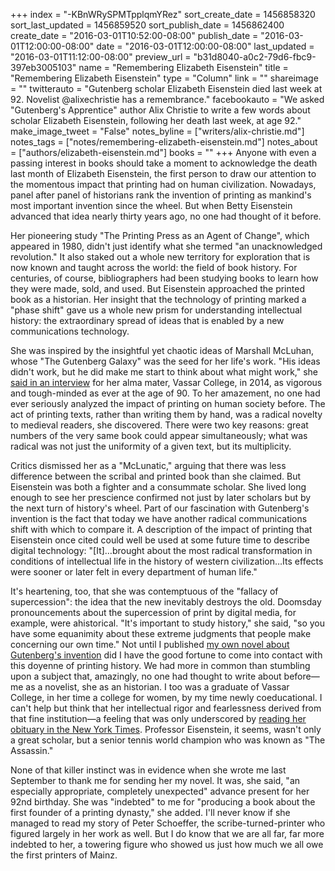 +++
index = "-KBnWRySPMTpplqmYRez"
sort_create_date = 1456858320
sort_last_updated = 1456859520
sort_publish_date = 1456862400
create_date = "2016-03-01T10:52:00-08:00"
publish_date = "2016-03-01T12:00:00-08:00"
date = "2016-03-01T12:00:00-08:00"
last_updated = "2016-03-01T11:12:00-08:00"
preview_url = "b31d8040-a0c2-79d6-fbc9-397eb3005103"
name = "Remembering Elizabeth Eisenstein"
title = "Remembering Elizabeth Eisenstein"
type = "Column"
link = ""
shareimage = ""
twitterauto = "Gutenberg scholar Elizabeth Eisenstein died last week at 92. Novelist @alixechristie has a remembrance."
facebookauto = "We asked \"Gutenberg's Apprentice\" author Alix Christie to write a few words about scholar Elizabeth Eisenstein, following her death last week, at age 92."
make_image_tweet = "False"
notes_byline = ["writers/alix-christie.md"]
notes_tags = ["notes/remembering-elizabeth-eisenstein.md"]
notes_about = ["authors/elizabeth-eisenstein.md"]
books = ""
+++
Anyone with even a passing interest in books should take a moment to acknowledge the death last month of Elizabeth Eisenstein, the first person to draw our attention to the momentous impact that printing had on human civilization. Nowadays, panel after panel of historians rank the invention of printing as mankind's most important invention since the wheel. But when Betty Eisenstein advanced that idea nearly thirty years ago, no one had thought of it before.

Her pioneering study "The Printing Press as an Agent of Change", which appeared in 1980, didn't just identify what she termed "an unacknowledged revolution." It also staked out a whole new territory for exploration that is now known and taught across the world: the field of book history. For centuries, of course, bibliographers had been studying books to learn how they were made, sold, and used. But Eisenstein approached the printed book as a historian. Her insight that the technology of printing marked a "phase shift" gave us a whole new prism for understanding intellectual history: the extraordinary spread of ideas that is enabled by a new communications technology.

She was inspired by the insightful yet chaotic ideas of Marshall McLuhan, whose "The Gutenberg Galaxy" was the seed for her life's work. "His ideas didn't work, but he did make me start to think about what might work," she [said in an interview](http://library-cafe.blogspot.com/2014/05/may-28-2014-historian-elizabeth.html) for her alma mater, Vassar College, in 2014, as vigorous and tough-minded as ever at the age of 90. To her amazement, no one had ever seriously analyzed the impact of printing on human society before. The act of printing texts, rather than writing them by hand, was a radical novelty to medieval readers, she discovered. There were two key reasons: great numbers of the very same book could appear simultaneously; what was radical was not just the uniformity of a given text, but its multiplicity.

Critics dismissed her as a "McLunatic," arguing that there was less difference between the scribal and printed book than she claimed. But Eisenstein was both a fighter and a consummate scholar. She lived long enough to see her prescience confirmed not just by later scholars but by the next turn of history's wheel. Part of our fascination with Gutenberg's invention is the fact that today we have another radical communications shift with which to compare it.  A description of the impact of printing that Eisenstein once cited could well be used at some future time to describe digital technology: "[It]…brought about the most radical transformation in conditions of intellectual life in the history of western civilization…Its effects were sooner or later felt in every department of human life."

It's heartening, too, that she was contemptuous of the "fallacy of supercession": the idea that the new inevitably destroys the old. Doomsday pronouncements about the supercession of print by digital media, for example, were ahistorical. "It's important to study history," she said, "so you have some equanimity about these extreme judgments that people make concerning our own time." 
Not until I published [my own novel about Gutenberg's invention](http://seattlereviewofbooks.com/reviews/omg-gutenberg/) did I have the good fortune to come into contact with this doyenne of printing history. We had more in common than stumbling upon a subject that, amazingly, no one had thought to write about before—me as a novelist, she as an historian. I too was a graduate of Vassar College, in her time a college for women, by my time newly coeducational. I can't help but think that her intellectual rigor and fearlessness derived from that fine institution—a feeling that was only underscored by [reading her obituary in the New York Times](http://www.nytimes.com/2016/02/24/books/elizabeth-eisenstein-historian-of-movable-type-dies-at-92.html?_r=0). Professor Eisenstein, it seems, wasn't only a great scholar, but a senior tennis world champion who was known as "The Assassin."

None of that killer instinct was in evidence when she wrote me last September to thank me for sending her my novel. It was, she said, "an especially appropriate, completely unexpected" advance present for her 92nd birthday. She was "indebted" to me for "producing a book about the first founder of a printing dynasty," she added. I'll never know if she managed to read my story of Peter Schoeffer, the scribe-turned-printer who figured largely in her work as well. But I do know that we are all far, far more indebted to her, a towering figure who showed us just how much we all owe the first printers of Mainz.
